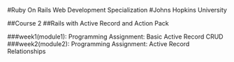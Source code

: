 #Ruby On Rails Web Development Specialization
#Johns Hopkins University

##Course 2
##Rails with Active Record and Action Pack

###week1(module1): Programming Assignment: Basic Active Record CRUD
###week2(module2): Programming Assignment: Active Record Relationships


